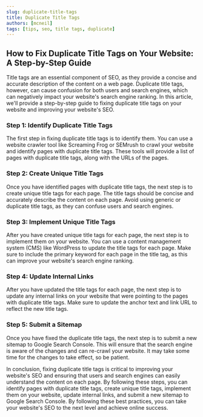 ```yaml
---
slug: duplicate-title-tags
title: Duplicate Title Tags
authors: [mcneil]
tags: [tips, seo, title tags, duplicate]
---
```



## How to Fix Duplicate Title Tags on Your Website: A Step-by-Step Guide

Title tags are an essential component of SEO, as they provide a concise and accurate description of the content on a web page. Duplicate title tags, however, can cause confusion for both users and search engines, which can negatively impact your website's search engine ranking. In this article, we'll provide a step-by-step guide to fixing duplicate title tags on your website and improving your website's SEO.

### Step 1: Identify Duplicate Title Tags

The first step in fixing duplicate title tags is to identify them. You can use a website crawler tool like Screaming Frog or SEMrush to crawl your website and identify pages with duplicate title tags. These tools will provide a list of pages with duplicate title tags, along with the URLs of the pages.

### Step 2: Create Unique Title Tags

Once you have identified pages with duplicate title tags, the next step is to create unique title tags for each page. The title tags should be concise and accurately describe the content on each page. Avoid using generic or duplicate title tags, as they can confuse users and search engines.

### Step 3: Implement Unique Title Tags

After you have created unique title tags for each page, the next step is to implement them on your website. You can use a content management system (CMS) like WordPress to update the title tags for each page. Make sure to include the primary keyword for each page in the title tag, as this can improve your website's search engine ranking.

### Step 4: Update Internal Links

After you have updated the title tags for each page, the next step is to update any internal links on your website that were pointing to the pages with duplicate title tags. Make sure to update the anchor text and link URL to reflect the new title tags.

### Step 5: Submit a Sitemap

Once you have fixed the duplicate title tags, the next step is to submit a new sitemap to Google Search Console. This will ensure that the search engine is aware of the changes and can re-crawl your website. It may take some time for the changes to take effect, so be patient.

In conclusion, fixing duplicate title tags is critical to improving your website's SEO and ensuring that users and search engines can easily understand the content on each page. By following these steps, you can identify pages with duplicate title tags, create unique title tags, implement them on your website, update internal links, and submit a new sitemap to Google Search Console. By following these best practices, you can take your website's SEO to the next level and achieve online success.